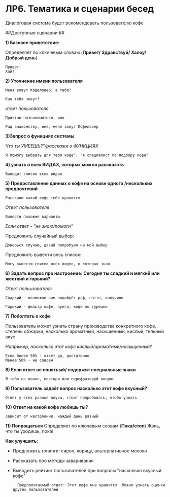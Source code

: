 ЛР6. Тематика и сценарии бесед
===============================

Диалоговая система будет рекомендовать пользователю кофе


##Доступные сценарии:##


**1) Базовое приветствие:**

Определяет по ключевым словам (**Привет/ Здравствуй/ Халоу/ Добрый день**)

    Привет!
    Хай!

**2) Уточнение имени пользователя**

    Меня зовут Кофеловер, а тебя?     

    Как тебя зовут?       

*ответ пользователя*

    Приятно познакомиться, имя  

    Рад знакомству, имя, меня зовут Кофеловер   

**3)Запрос о функциях системы**

*Что ты УМЕЕШЬ?"/расскажи о ФУНКЦИЯХ*    

    Я помогу выбрать для тебя кофе", "я специалист по подбору кофе" 

**4) узнать о всех ВИДАХ, которых можно рассказать**

    Выводит список всех видов    

**5) Предоставление данных о кофе на основе одного /нескольких предпочтений**

    Расскажи какой кофе тебе нравится  
*Ответ пользователя*

    Вывести похожие варианты    

*Если ответ - "не знаю/помоги"*

   Предложить случайный выбор:

    Доверься случаю, давай попробуем на мой выбор    
   
   Предложить вывести весь список: 
   
    Могу вывести список всех видов, о которых знаю  

**6) Задать вопрос про настроение: Сегодня ты сладкий и мягкий или жесткий и горький?**

*Ответ полььзователя*

    Сладкий - возможно вам подойдёт раф, латте, капучино    

    Горький - фильтр кофе, лунго, кофе по турецки   

**7) Поболтать о кофе**

Пользователь может узнать страну производства конкретного кофе, степень обжарки, насколько ароматный, насыщенный, кислый, тельный вкус

*Например, насколько этот кофе кислый/ароматный/насыщенный?*

    Если более 50% - ответ да, достаточно   
    Менее 50% - не совсем   

**8) Если ответ не понятный/ содержит специальные знаки**

    Я тебя не понял, повтори или перефразируй вопрос    

**9) Пользователь задаёт вопрос насколько этот кофе вкусный?**

    Ответ у всех разные вкусы, стоит попробовать, чтобы узнать  

**10) Ответ на какой кофе любишь ты?**

    Зависит от настроения, каждый день разный   
 
 **11) Попрощаться**
 Определяет по ключевым словам (**Пока/стоп**)
    Жаль, что ты уходишь, пока!     
 


**Как улучшить:**

* Предложить топинги: сироп, корицу, альтернативное молоко

* Рассказать про методы заваривания

* Выводить рейтинг пользователей при вопросы "насколько вкусный кофе"


        Предполагаемый ответ: Этот кофе мне нравится  Можно узнать оценки других пользователей      
